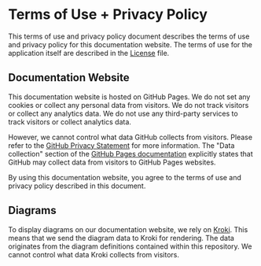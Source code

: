# Terms of Use + Privacy Policy

This terms of use and privacy policy document describes the terms of use and privacy policy for this documentation website. The terms of use for the application itself are described in the [License](license.md) file.

## Documentation Website

This documentation website is hosted on GitHub Pages. We do not set any cookies or collect any personal data from visitors. We do not track visitors or collect any analytics data. We do not use any third-party services to track visitors or collect analytics data.

However, we cannot control what data GitHub collects from visitors. Please refer to the [GitHub Privacy Statement](https://docs.github.com/en/site-policy/privacy-policies/github-general-privacy-statement) for more information. The "Data collection" section of the [GitHub Pages documentation](https://docs.github.com/en/pages/getting-started-with-github-pages/about-github-pages#data-collection) explicitly states that GitHub may collect data from visitors to GitHub Pages websites.

By using this documentation website, you agree to the terms of use and privacy policy described in this document.

## Diagrams

To display diagrams on our documentation website, we rely on [Kroki](https://kroki.io). This means that we send the diagram data to Kroki for rendering. The data originates from the diagram definitions contained within this repository. We cannot control what data Kroki collects from visitors.
